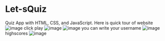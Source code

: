 # Let-sQuiz
Quiz App with HTML, CSS, and JavaScript.
Here is quick tour of website
![image](https://user-images.githubusercontent.com/84120770/226829587-d8acd7a4-3ee7-4b49-8e11-cc9abc1cc9cb.png)
click play
![image](https://user-images.githubusercontent.com/84120770/226829640-9095a7cc-0aad-4ef7-95a5-f54d537be23f.png)
![image](https://user-images.githubusercontent.com/84120770/226829705-a74d10c5-eb24-447e-b70f-e22003470b7b.png)
you can write your username
![image](https://user-images.githubusercontent.com/84120770/226829806-394fedef-8a93-4d93-9f71-922c2239c064.png)
highscores 
![image](https://user-images.githubusercontent.com/84120770/226829847-673311f6-0473-4082-bb88-effd8db7d690.png)
